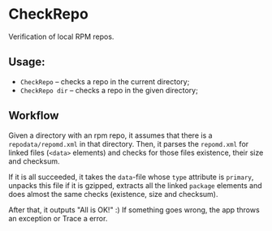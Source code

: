 # CheckRepo
Verification of local RPM repos.

## Usage:

* `CheckRepo` &ndash; checks a repo in the current directory;
* `CheckRepo dir` &ndash; checks a repo in the given directory;

## Workflow

Given a directory with an rpm repo, it assumes that there is a `repodata/repomd.xml` in that directory.
Then, it parses the `repomd.xml` for linked files (`<data>` elements) and checks for those files existence,
their size and checksum.

If it is all succeeded, it takes the `data`-file whose `type` attribute is `primary`,
unpacks this file if it is gzipped, extracts all the linked `package` elements and does almost the same
checks (existence, size and checksum).

After that, it outputs "All is OK!" :)
If something goes wrong, the app throws an exception or Trace a error.
